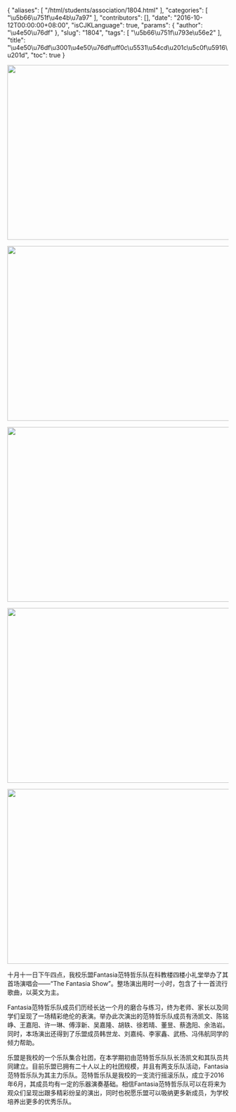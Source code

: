 {
    "aliases": [
        "/html/students/association/1804.html"
    ],
    "categories": [
        "\u5b66\u751f\u4e4b\u7a97"
    ],
    "contributors": [],
    "date": "2016-10-12T00:00:00+08:00",
    "isCJKLanguage": true,
    "params": {
        "author": "\u4e50\u76df"
    },
    "slug": "1804",
    "tags": [
        "\u5b66\u751f\u793e\u56e2"
    ],
    "title": "\u4e50\u76df\u3001\u4e50\u76df\uff0c\u5531\u54cd\u201c\u5c0f\u5916\u201d",
    "toc": true
}


<img
    src="https://cdn.tfls.online/mirror/full/270fc98a08732d3e6f34799c20ed277cb437088f.jpg"
    style="display:block;margin-left:auto;margin-right:auto;"
    decoding="async"
    fetchpriority="auto"
    loading="lazy"
    height="397"
    width="600"
/>





<img
    src="https://cdn.tfls.online/mirror/full/d8ab62afa84b05b01cbf3c7daac325c74e9e288b.jpg"
    style="display:block;margin-left:auto;margin-right:auto;"
    decoding="async"
    fetchpriority="auto"
    loading="lazy"
    height="397"
    width="600"
/>





<img
    src="https://cdn.tfls.online/mirror/full/ccbe5156697762677efbec576c8e5a411b821ff9.jpg"
    style="display:block;margin-left:auto;margin-right:auto;"
    decoding="async"
    fetchpriority="auto"
    loading="lazy"
    height="397"
    width="600"
/>





<img
    src="https://cdn.tfls.online/mirror/full/eb8f8d5830499a58d315f6521f206e3e9fb4564f.jpg"
    style="display:block;margin-left:auto;margin-right:auto;"
    decoding="async"
    fetchpriority="auto"
    loading="lazy"
    height="397"
    width="600"
/>





<img
    src="https://cdn.tfls.online/mirror/full/881bb6056a3d646e4b911deab430b36e37ee66f4.jpg"
    style="display:block;margin-left:auto;margin-right:auto;"
    decoding="async"
    fetchpriority="auto"
    loading="lazy"
    height="397"
    width="600"
/>




 




十月十一日下午四点，我校乐盟Fantasia范特哲乐队在科教楼四楼小礼堂举办了其首场演唱会——“The Fantasia Show”。整场演出用时一小时，包含了十一首流行歌曲，以英文为主。




Fantasia范特哲乐队成员们历经长达一个月的磨合与练习，终为老师、家长以及同学们呈现了一场精彩绝伦的表演。举办此次演出的范特哲乐队成员有汤凯文、陈铭峥、王嘉阳、许一琳、傅淳新、吴嘉隆、胡轶、徐若晴、董昱、蔡逸阳、余浩岩。同时，本场演出还得到了乐盟成员韩世龙、刘嘉纯、李家鑫、武杨、冯伟航同学的倾力帮助。




乐盟是我校的一个乐队集合社团，在本学期初由范特哲乐队队长汤凯文和其队员共同建立。目前乐盟已拥有二十人以上的社团规模，并且有两支乐队活动，Fantasia范特哲乐队为其主力乐队。范特哲乐队是我校的一支流行摇滚乐队，成立于2016年6月，其成员均有一定的乐器演奏基础。相信Fantasia范特哲乐队可以在将来为观众们呈现出跟多精彩纷呈的演出，同时也祝愿乐盟可以吸纳更多新成员，为学校培养出更多的优秀乐队。



  


  



